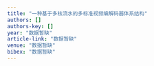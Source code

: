 ```yaml
---
title: "一种基于多核流水的多标准视频编解码器体系结构"
authors: []
authors-key: []
year: "数据暂缺"
article-link: "数据暂缺"
venue: "数据暂缺"
bibex: "数据暂缺"
---
```

